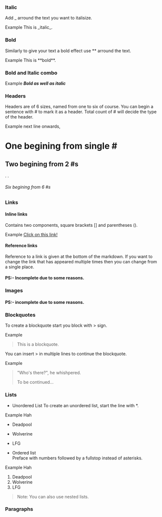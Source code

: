 ### Italic

Add _ arround the text you want to italisize.

Example This is \_italic_.

### Bold

Similarly to give your text a bold effect use ** arround the text.

Example This is **bold\*\*.

### Bold and Italic combo

Example _**Bold as well as italic**_

### Headers

Headers are of 6 sizes, named from one to six of course. You can begin a sentence with # to mark it as a header. Total count of # will decide the type of the header.

Example next line onwards,

# One begining from single # #

## Two begining from 2 #s

.
.

###### Six begining from 6 #s

### Links

#### Inline links

Contains two components, square brackets [] and parentheses ().

Example [Click on this link!](vim.md)

#### Reference links

Reference to a link is given at the bottom of the markdown. If you want to change the link that has appeared multiple times then you can change from a single place.

#### PS:- Incomplete due to some reasons.

### Images
#### PS:- incomplete due to some reasons.

### Blockquotes
To create a blockquote start you block with > sign.

Example
> This is a blockquote.

You can insert > in multiple lines to continue the blockquote.

Example
>"Who's there?", he whishpered.
>
>To be continued...

### Lists
* Unordered List
To create an unordered list, start the line with *.

Example Hah
* Deadpool
* Wolverine
* LFG

* Ordered list  
Preface with numbers followed by a fullstop instead of asterisks.

Example Hah
1. Deadpool
2. Wolverine
3. LFG

> Note: You can also use nested lists.

### Paragraphs


